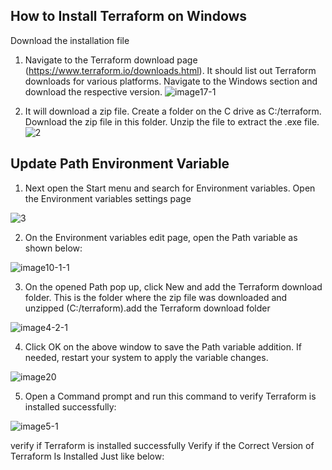 ## How to Install Terraform on Windows


Download the installation file
1. Navigate to the Terraform download page (https://www.terraform.io/downloads.html). It should list out Terraform downloads for various platforms. Navigate to the Windows section and download the respective version.
![image17-1](https://user-images.githubusercontent.com/72183256/201460875-1b4f97c3-cb42-42d3-8ef2-88dd61e47105.png)

2. It will download a zip file. Create a folder on the C drive as C:/terraform. Download the zip file in this folder. Unzip the file to extract the .exe file.
![2](https://user-images.githubusercontent.com/72183256/201460901-96c602da-323d-414b-984e-2cf107812e66.png)

## Update Path Environment Variable
1. Next open the Start menu and search for Environment variables. Open the Environment variables settings page

![3](https://user-images.githubusercontent.com/72183256/201460949-782b899a-9206-45aa-a3e3-2fba06a10bc2.png)

2. On the Environment variables edit page, open the Path variable as shown below:

![image10-1-1](https://user-images.githubusercontent.com/72183256/201460998-40d43c9d-5054-43ed-bb2d-4d2cbc3c7851.png)

3. On the opened Path pop up, click New and add the Terraform download folder. This is the folder where the zip file was downloaded and unzipped (C:/terraform).add the Terraform download folder

![image4-2-1](https://user-images.githubusercontent.com/72183256/201461002-c7289874-27e7-4e2b-bb95-1c8f0c4bcd89.png)


4. Click OK on the above window to save the Path variable addition. If needed, restart your system to apply the variable changes.

![image20](https://user-images.githubusercontent.com/72183256/201461008-11c8b92b-f601-4fdb-a607-d97532a86e76.png)

5. Open a Command prompt and run this command to verify Terraform is installed successfully:

![image5-1](https://user-images.githubusercontent.com/72183256/201461010-693c3c8b-844c-4062-8c90-01f707a26a75.png)

verify if Terraform is installed successfully
Verify if the Correct Version of Terraform Is Installed
Just like below:
